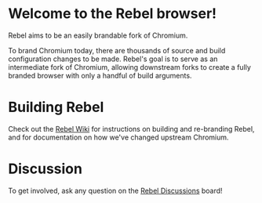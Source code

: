 # Welcome to the Rebel browser!

Rebel aims to be an easily brandable fork of Chromium.

To brand Chromium today, there are thousands of source and build configuration changes to be made. Rebel's goal is to serve as an intermediate fork of Chromium, allowing downstream forks to create a fully branded browser with only a handful of build arguments.

# Building Rebel

Check out the [Rebel Wiki](https://github.com/RebelBrowser/rebel/wiki) for instructions on building and re-branding Rebel, and for documentation on how we've changed upstream Chromium.

# Discussion

To get involved, ask any question on the [Rebel Discussions](https://github.com/RebelBrowser/rebel/discussions) board!
